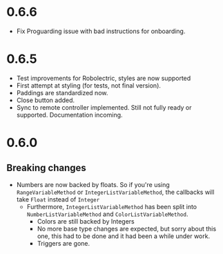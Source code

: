 # 0.6.6

- Fix Proguarding issue with bad instructions for onboarding.

# 0.6.5

- Test improvements for Robolectric, styles are now supported
- First attempt at styling (for tests, not final version).
- Paddings are standardized now.
- Close button added.
- Sync to remote controller implemented. Still not fully ready or supported. Documentation incoming.



# 0.6.0

## Breaking changes

- Numbers are now backed by floats. So if you're using `RangeVariableMethod` or `IntegerListVariableMethod`, the callbacks will take `Float` instead of `Integer`
  - Furthermore, `IntegerListVariableMethod` has been split into `NumberListVariableMethod` and `ColorListVariableMethod`.
	- Colors are still backed by Integers
	- No more base type changes are expected, but sorry about this one, this had to be done and it had been a while under work.
	- Triggers are gone.
